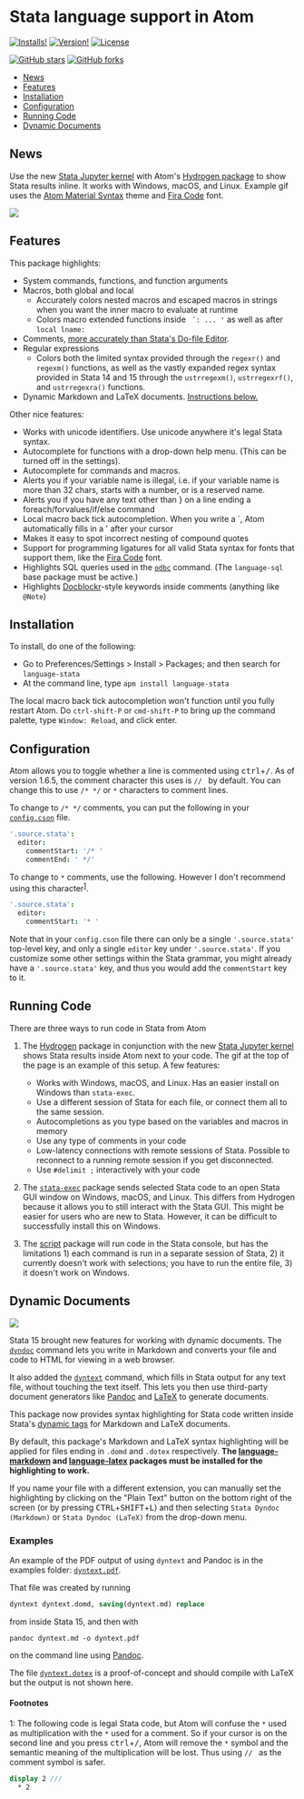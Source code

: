 # Stata language support in Atom
[![Installs!](https://img.shields.io/apm/dm/language-stata.svg?style=flat-square)](https://atom.io/packages/language-stata)
[![Version!](https://img.shields.io/apm/v/language-stata.svg?style=flat-square)](https://atom.io/packages/language-stata)
[![License](https://img.shields.io/apm/l/language-stata.svg?style=flat-square)](https://github.com/kylebarron/language-stata/blob/master/LICENSE)

[![GitHub stars](https://img.shields.io/github/stars/kylebarron/language-stata.svg?style=social&label=Star)](https://github.com/kylebarron/language-stata)
[![GitHub forks](https://img.shields.io/github/forks/kylebarron/language-stata.svg?style=social&label=Fork)](https://github.com/kylebarron/language-stata)

- [News](#news)
- [Features](#features)
- [Installation](#installation)
- [Configuration](#configuration)
- [Running Code](#running-code)
- [Dynamic Documents](#dynamic-documents)

## News

Use the new [Stata Jupyter kernel](https://kylebarron.github.io/stata_kernel/) with Atom's [Hydrogen package](https://atom.io/packages/Hydrogen) to show Stata results inline. It works with Windows, macOS, and Linux. Example gif uses the [Atom Material Syntax](https://github.com/atom-material/atom-material-syntax) theme and [Fira Code](https://github.com/tonsky/FiraCode) font.

![](./img/stata_kernel_example.gif)

## Features

This package highlights:

- System commands, functions, and function arguments
- Macros, both global and local
    - Accurately colors nested macros and escaped macros in strings when you want the inner macro to evaluate at runtime
    - Colors macro extended functions inside `` `: ... '`` as well as after `local lname:`
- Comments, [more accurately than Stata's Do-file Editor](examples/comments.md).
- Regular expressions
    - Colors both the limited syntax provided through the `regexr()` and `regexm()` functions, as well as the vastly expanded regex syntax provided in Stata 14 and 15 through the `ustrregexm()`, `ustrregexrf()`, and `ustrregexra()` functions.
- Dynamic Markdown and LaTeX documents. [Instructions below.](#dynamic-documents)

Other nice features:

- Works with unicode identifiers. Use unicode anywhere it's legal Stata syntax.
- Autocomplete for functions with a drop-down help menu. (This can be turned off in the settings).
- Autocomplete for commands and macros.
- Alerts you if your variable name is illegal, i.e. if your variable name is more than 32 chars, starts with a number, or is a reserved name.
- Alerts you if you have any text other than } on a line ending a foreach/forvalues/if/else command
- Local macro back tick autocompletion. When you write a `, Atom automatically fills in a ' after your cursor
- Makes it easy to spot incorrect nesting of compound quotes
- Support for programming ligatures for all valid Stata syntax for fonts that support them, like the [Fira Code](https://github.com/tonsky/FiraCode) font.
- Highlights SQL queries used in the [`odbc`](https://www.stata.com/help.cgi?odbc) command. (The `language-sql` base package must be active.)
- Highlights [Docblockr](https://atom.io/packages/docblockr)-style keywords inside comments (anything like `@Note`)

## Installation

To install, do one of the following:

- Go to Preferences/Settings > Install > Packages; and then search for `language-stata`
- At the command line, type `apm install language-stata`

The local macro back tick autocompletion won't function until you fully restart Atom. Do `ctrl-shift-P` or `cmd-shift-P` to bring up the command palette, type `Window: Reload`, and click enter.

## Configuration

Atom allows you to toggle whether a line is commented using <kbd>ctrl</kbd>+<kbd>/</kbd>. As of version 1.6.5, the comment character this uses is `// ` by default. You can change this to use `/* */` or `*` characters to comment lines.

To change to `/* */` comments, you can put the following in your [`config.cson`](https://flight-manual.atom.io/using-atom/sections/basic-customization/) file.

```cson
'.source.stata':
  editor:
    commentStart: '/* '
    commentEnd: ' */'
```

To change to `*` comments, use the following. However I don't recommend using this character<sup>[1](#myfootnote1)</sup>.

```cson
'.source.stata':
  editor:
    commentStart: '* '
```

Note that in your `config.cson` file there can only be a single `'.source.stata'` top-level key, and only a single `editor` key under `'.source.stata'`. If you customize some other settings within the Stata grammar, you might already have a `'.source.stata'` key, and thus you would add the `commentStart` key to it.

## Running Code

There are three ways to run code in Stata from Atom

1. The [Hydrogen](https://atom.io/packages/Hydrogen) package in conjunction with the new [Stata Jupyter kernel](https://kylebarron.github.io/stata_kernel/) shows Stata results inside Atom next to your code. The gif at the top of the page is an example of this setup. A few features:

    - Works with Windows, macOS, and Linux. Has an easier install on Windows than `stata-exec`.
    - Use a different session of Stata for each file, or connect them all to the same session.
    - Autocompletions as you type based on the variables and macros in memory
    - Use any type of comments in your code
    - Low-latency connections with remote sessions of Stata. Possible to reconnect to a running remote session if you get disconnected.
    - Use `#delimit ;` interactively with your code

2. The [`stata-exec`](https://atom.io/packages/stata-exec) package sends selected Stata code to an open Stata GUI window on Windows, macOS, and Linux. This differs from Hydrogen because it allows you to still interact with the Stata GUI. This might be easier for users who are new to Stata. However, it can be difficult to successfully install this on Windows.
3. The [script](https://atom.io/packages/script) package will run code in the Stata console, but has the limitations 1) each command is run in a separate session of Stata, 2) it currently doesn't work with selections; you have to run the entire file, 3) it doesn't work on Windows.


## Dynamic Documents

![](img/dyntext_domd.png)

Stata 15 brought new features for working with dynamic documents. The [`dyndoc`](https://www.stata.com/help.cgi?dyndoc) command lets you write in Markdown and converts your file and code to HTML for viewing in a web browser.

It also added the [`dyntext`](https://www.stata.com/help.cgi?dyntext) command, which fills in Stata output for any text file, without touching the text itself. This lets you then use third-party document generators like [Pandoc](https://pandoc.org/) and [LaTeX](https://www.latex-project.org/) to generate documents.

This package now provides syntax highlighting for Stata code written inside Stata's [dynamic tags](https://www.stata.com/help.cgi?dynamic+tags) for Markdown and LaTeX documents.

By default, this package's Markdown and LaTeX syntax highlighting will be applied for files ending in `.domd` and `.dotex` respectively. **The [language-markdown](https://atom.io/packages/language-markdown) and [language-latex](https://atom.io/packages/language-latex) packages must be installed for the highlighting to work.**

If you name your file with a different extension, you can manually set the highlighting by clicking on the "Plain Text" button on the bottom right of the screen (or by pressing <kbd>CTRL</kbd>+<kbd>SHIFT</kbd>+<kbd>L</kbd>) and then selecting `Stata Dyndoc (Markdown)` or `Stata Dyndoc (LaTeX)` from the drop-down menu.

### Examples

An example of the PDF output of using `dyntext` and Pandoc is in the examples folder: [`dyntext.pdf`](examples/dyntext.pdf).

That file was created by running

```stata
dyntext dyntext.domd, saving(dyntext.md) replace
```
from inside Stata 15, and then with

```
pandoc dyntext.md -o dyntext.pdf
```

on the command line using [Pandoc](https://pandoc.org/).

The file [`dyntext.dotex`](examples/dyntext.dotex) is a proof-of-concept and should compile with LaTeX but the output is not shown here.

#### Footnotes

<a name="myfootnote1">1</a>: The following code is legal Stata code, but Atom will confuse the `*` used as multiplication with the `*` used for a comment. So if your cursor is on the second line and you press <kbd>ctrl</kbd>+<kbd>/</kbd>, Atom will remove the `*` symbol and the semantic meaning of the multiplication will be lost. Thus using `// ` as the comment symbol is safer.

```stata
display 2 ///
  * 2
```
